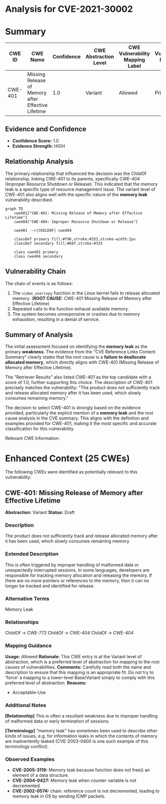 # Analysis for CVE-2021-30002

# Summary
| CWE ID | CWE Name | Confidence | CWE Abstraction Level | CWE Vulnerability Mapping Label | CWE-Vulnerability Mapping Notes |
|---|---|---|---|---|---|
| CWE-401 | Missing Release of Memory after Effective Lifetime | 1.0 | Variant | Allowed | Primary CWE |

## Evidence and Confidence

*   **Confidence Score:** 1.0
*   **Evidence Strength:** HIGH

## Relationship Analysis
The primary relationship that influenced the decision was the ChildOf relationship, linking CWE-401 to its parents, specifically CWE-404 (Improper Resource Shutdown or Release). This indicated that the memory leak is a specific type of resource management issue. The variant level of CWE-401 also aligns well with the specific nature of the **memory leak** vulnerability described.

```mermaid
graph TD
    cwe401["CWE-401: Missing Release of Memory after Effective Lifetime"]
    cwe404["CWE-404: Improper Resource Shutdown or Release"]

    cwe401 -->|CHILDOF| cwe404
    
    classDef primary fill:#f96,stroke:#333,stroke-width:2px
    classDef secondary fill:#69f,stroke:#333
    
    class cwe401 primary
    class cwe404 secondary
```

## Vulnerability Chain
The chain of events is as follows:

1.  The `video_usercopy` function in the Linux kernel fails to release allocated memory. (**ROOT CAUSE:** CWE-401 Missing Release of Memory after Effective Lifetime)
2.  Repeated calls to the function exhaust available memory.
3.  The system becomes unresponsive or crashes due to memory exhaustion, resulting in a denial of service.

## Summary of Analysis
The initial assessment focused on identifying the **memory leak** as the primary **weakness**. The evidence from the "CVE Reference Links Content Summary" clearly states that the root cause is a **failure to deallocate allocated memory**, which directly aligns with CWE-401 (Missing Release of Memory after Effective Lifetime).

The "Retriever Results" also listed CWE-401 as the top candidate with a score of 1.0, further supporting this choice. The description of CWE-401 precisely matches the vulnerability: "The product does not sufficiently track and release allocated memory after it has been used, which slowly consumes remaining memory."

The decision to select CWE-401 is strongly based on the evidence provided, particularly the explicit mention of a **memory leak** and the root cause analysis in the CVE summary. This aligns with the definition and examples provided for CWE-401, making it the most specific and accurate classification for this vulnerability.

Relevant CWE Information:

# Enhanced Context (25 CWEs)
The following CWEs were identified as potentially relevant to this vulnerability:

## CWE-401: Missing Release of Memory after Effective Lifetime
**Abstraction:** Variant
**Status:** Draft

### Description
The product does not sufficiently track and release allocated memory after it has been used, which slowly consumes remaining memory.

### Extended Description
This is often triggered by improper handling of malformed data or unexpectedly interrupted sessions. In some languages, developers are responsible for tracking memory allocation and releasing the memory. If there are no more pointers or references to the memory, then it can no longer be tracked and identified for release.

### Alternative Terms
Memory Leak

### Relationships
ChildOf -> CWE-772
ChildOf -> CWE-404
ChildOf -> CWE-404

### Mapping Guidance
**Usage:** Allowed
**Rationale:** This CWE entry is at the Variant level of abstraction, which is a preferred level of abstraction for mapping to the root causes of vulnerabilities.
**Comments:** Carefully read both the name and description to ensure that this mapping is an appropriate fit. Do not try to 'force' a mapping to a lower-level Base/Variant simply to comply with this preferred level of abstraction.
**Reasons:**
- Acceptable-Use


### Additional Notes
**[Relationship]** This is often a resultant weakness due to improper handling of malformed data or early termination of sessions.

**[Terminology]** "memory leak" has sometimes been used to describe other kinds of issues, e.g. for information leaks in which the contents of memory are inadvertently leaked (CVE-2003-0400 is one such example of this terminology conflict).



### Observed Examples
- **CVE-2005-3119:** Memory leak because function does not free() an element of a data structure.
- **CVE-2004-0427:** Memory leak when counter variable is not decremented.
- **CVE-2002-0574:** chain: reference count is not decremented, leading to memory leak in OS by sending ICMP packets.
